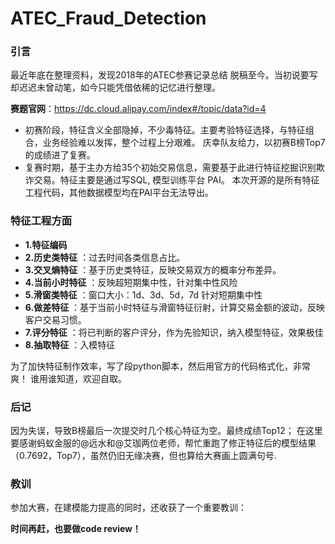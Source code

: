 # ATEC_Fraud_Detection


### 引言
   最近年底在整理资料，发现2018年的ATEC参赛记录总结 脱稿至今。当初说要写却迟迟未曾动笔，如今只能凭借依稀的记忆进行整理。

**赛题官网**：https://dc.cloud.alipay.com/index#/topic/data?id=4

- 初赛阶段，特征含义全部隐掉，不少毒特征。主要考验特征选择，与特征组合，业务经验难以发挥，整个过程上分艰难。
            庆幸队友给力，以初赛B榜Top7的成绩进了复赛。
- 复赛时期，基于主办方给35个初始交易信息，需要基于此进行特征挖掘识别欺诈交易。特征主要是通过写SQL, 模型训练平台 PAI。
            本次开源的是所有特征工程代码，其他数据模型均在PAI平台无法导出。


### 特征工程方面

- **1.特征编码**   
- **2.历史类特征** ：过去时间各类信息占比。
- **3.交叉熵特征** ：基于历史类特征，反映交易双方的概率分布差异。
- **4.当前小时特征** ：反映超短期集中性，针对集中性风险
- **5.滑窗类特征** ：窗口大小：1d、3d、5d，7d 针对短期集中性
- **6.做差特征** ：基于当前小时特征与滑窗特征衍射，计算交易金额的波动，反映客户交易习惯。
- **7.评分特征** ：将已判断的客户评分，作为先验知识，纳入模型特征，效果极佳
- **8.抽取特征** ：入模特征

为了加快特征制作效率，写了段python脚本，然后用官方的代码格式化，非常爽！
谁用谁知道，欢迎自取。

### 后记
因为失误，导致B榜最后一次提交时几个核心特征为空。最终成绩Top12；
在这里要感谢蚂蚁金服的@远水和@艾珈两位老师，帮忙重跑了修正特征后的模型结果（0.7692，Top7），虽然仍旧无缘决赛，但也算给大赛画上圆满句号. 

### 教训
参加大赛，在建模能力提高的同时，还收获了一个重要教训：

**时间再赶，也要做code review！**  
